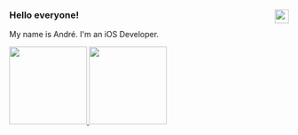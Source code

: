 ### Hello everyone! <img height="25em" src="https://visitor-badge.glitch.me/badge?page_id=Andre113.Resume&left_color=green&right_color=black" align="right" />
My name is André. I'm an iOS Developer.


<a href="https://github.com/anuraghazra/github-readme-stats">
  <img height="140em" src="https://github-readme-stats.vercel.app/api?username=Andre113&show_icons=true&theme=swift&count_private=true&include_all_commits=true" /> 
  <img height="140em" src="https://github-readme-stats.vercel.app/api/top-langs/?username=Andre113&layout=compact&count_private=true&include_all_commits=true" />
</a>


<!--
**Andre113/Andre113** is a ✨ _special_ ✨ repository because its `README.md` (this file) appears on your GitHub profile.

Here are some ideas to get you started:

- 🔭 I’m currently working on ...
- 🌱 I’m currently learning ...
- 👯 I’m looking to collaborate on ...
- 🤔 I’m looking for help with ...
- 💬 Ask me about ...
- 📫 How to reach me: ...
- 😄 Pronouns: ...
- ⚡ Fun fact: ...
-->
